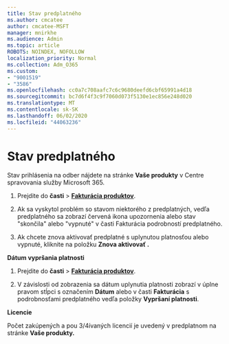 ```yaml
---
title: Stav predplatného
ms.author: cmcatee
author: cmcatee-MSFT
manager: mnirkhe
ms.audience: Admin
ms.topic: article
ROBOTS: NOINDEX, NOFOLLOW
localization_priority: Normal
ms.collection: Adm_O365
ms.custom:
- "9001519"
- "3586"
ms.openlocfilehash: cc0a7c708aafc7c6c9680deefd6cbf65991a4d18
ms.sourcegitcommit: bc7d6f4f3c9f7060d073f5130e1ec856e248d020
ms.translationtype: MT
ms.contentlocale: sk-SK
ms.lasthandoff: 06/02/2020
ms.locfileid: "44063236"
---
```

# <a name="subscription-status"></a>Stav predplatného

Stav prihlásenia na odber nájdete na stránke **Vaše produkty** v Centre spravovania služby Microsoft 365.

1. Prejdite do **časti**  >  **[Fakturácia produktov](https://go.microsoft.com/fwlink/p/?linkid=842054)**.

2. Ak sa vyskytol problém so stavom niektorého z predplatných, vedľa predplatného sa zobrazí červená ikona upozornenia alebo stav "skončila" alebo "vypnuté" v časti Fakturácia podrobností predplatného.

3. Ak chcete znova aktivovať predplatné s uplynutou platnosťou alebo vypnuté, kliknite na položku **Znova aktivovať .**

**Dátum vypršania platnosti**

1. Prejdite do **časti**  >  **[Fakturácia produktov](https://go.microsoft.com/fwlink/p/?linkid=842054)**.

2. V závislosti od zobrazenia sa dátum uplynutia platnosti zobrazí v úplne pravom stĺpci s označením **Dátum** alebo v časti **Fakturácia** s podrobnosťami predplatného vedľa položky **Vypršaní platnosti**.

**Licencie**

Počet zakúpených a pou 3/4ívaných licencií je uvedený v predplatnom na stránke **Vaše produkty.**

